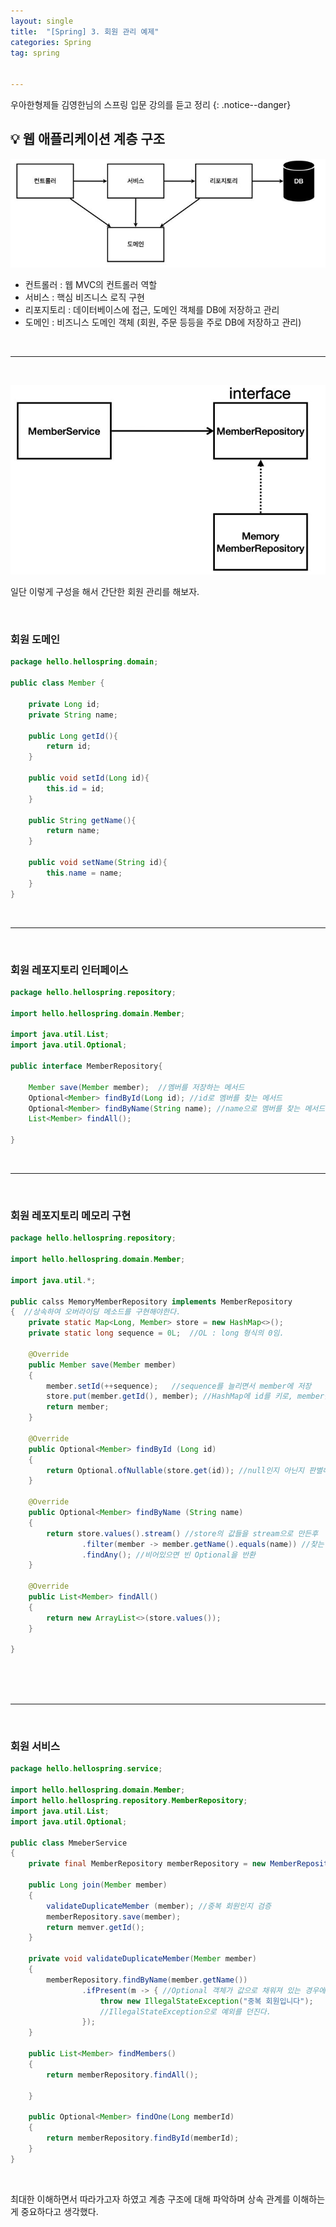 ```yaml
---
layout: single
title:  "[Spring] 3. 회원 관리 예제"
categories: Spring
tag: spring


---
```


우아한형제들 김영한님의 스프링 입문 강의를 듣고 정리
{: .notice--danger}


## 💡 웹 애플리케이션 계층 구조

![str](/assets/images/20240312/str.JPG)

- 컨트롤러 : 웹 MVC의 컨트롤러 역할
- 서비스 : 핵심 비즈니스 로직 구현
- 리포지토리 : 데이터베이스에 접근, 도메인 객체를 DB에 저장하고 관리
- 도메인 : 비즈니스 도메인 객체 (회원, 주문 등등을 주로 DB에 저장하고 관리)

<br/>

<hr/>

<br/>

![st](/assets/images/20240312/st.JPG)

일단 이렇게 구성을 해서 간단한 회원 관리를 해보자.

<br/>

### 회원 도메인

```java
package hello.hellospring.domain;

public class Member {
    
    private Long id;
    private String name;
    
    public Long getId(){
        return id;
    }
    
    public void setId(Long id){
        this.id = id;
    }
    
    public String getName(){
        return name;
    }
    
    public void setName(String id){
        this.name = name;
    }
}
```

<br/>

<hr/>

<br/>

### 회원 레포지토리 인터페이스

```java
package hello.hellospring.repository;

import hello.hellospring.domain.Member;

import java.util.List;
import java.util.Optional;

public interface MemberRepository{
    
    Member save(Member member);  //멤버를 저장하는 메서드
    Optional<Member> findById(Long id); //id로 멤버를 찾는 메서드
    Optional<Member> findByName(String name); //name으로 멤버를 찾는 메서드
    List<Member> findAll();
   
}
```

<br/>

<hr/>

<br/>

### 회원 레포지토리 메모리 구현

```java
package hello.hellospring.repository;

import hello.hellospring.domain.Member;

import java.util.*;

public calss MemoryMemberRepository implements MemberRepository
{  //상속하여 오버라이딩 메소드를 구현해야한다.
    private static Map<Long, Member> store = new HashMap<>();
    private static long sequence = 0L;  //OL : long 형식의 0임.
    
    @Override
    public Member save(Member member)
    {
    	member.setId(++sequence);   //sequence를 늘리면서 member에 저장
        store.put(member.getId(), member); //HashMap에 id를 키로, member를 값으로 쌍을 지어 저장
        return member;
    }
    
    @Override
    public Optional<Member> findById (Long id)
    {
        return Optional.ofNullable(store.get(id)); //null인지 아닌지 판별해서 리턴한다.
    }
    
    @Override
    public Optional<Member> findByName (String name)
    {
        return store.values().stream() //store의 값들을 stream으로 만든후
            	.filter(member -> member.getName().equals(name)) //찾는 이름과 같은 이름의 member를 찾는다.
            	.findAny(); //비어있으면 빈 Optional을 반환
    }
    
    @Override
    public List<Member> findAll()
    {
        return new ArrayList<>(store.values());
    }
    
}
    
 
```

<br/>

<hr/>

<br/>

### 회원 서비스 

```java
package hello.hellospring.service;

import hello.hellospring.domain.Member;
import hello.hellospring.repository.MemberRepository;
import java.util.List;
import java.util.Optional;

public class MmeberService
{
    private final MemberRepository memberRepository = new MemberRepository();
    
    public Long join(Member member)
    {
        validateDuplicateMember (member); //중복 회원인지 검증
        memberRepository.save(member);
        return memver.getId();
    }
    
    private void validateDuplicateMember(Member member)
    {
        memberRepository.findByName(member.getName())
            	.ifPresent(m -> { //Optional 객체가 값으로 채워져 있는 경우에만 주어진 동작을 실행하는 메서드이다.
                    throw new IllegalStateException("중복 회원입니다");
                    //IllegalStateException으로 예외를 던진다.
                });
    }
    
    public List<Member> findMembers()
    {
        return memberRepository.findAll();
        
    }
    
    public Optional<Member> findOne(Long memberId)
    {
        return memberRepository.findById(memberId);
    }
}
```

<br/>

최대한 이해하면서 따라가고자 하였고 계층 구조에 대해 파악하며 상속 관계를 이해하는게 중요하다고 생각했다.
